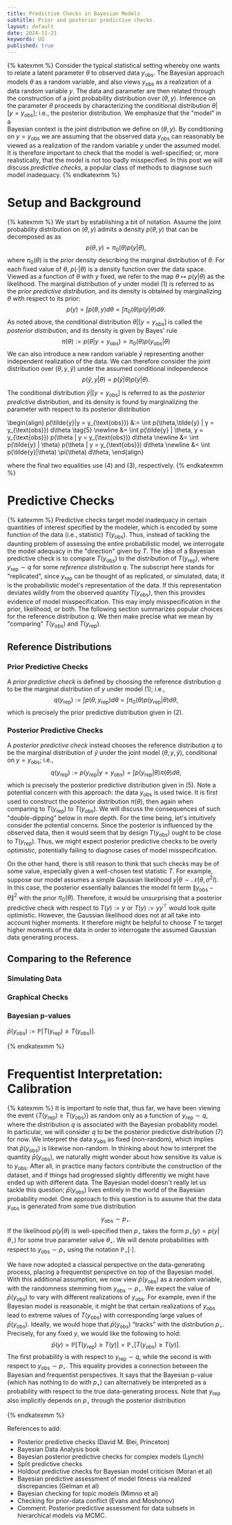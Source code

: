 ```yaml
---
title: Predictive Checks in Bayesian Models
subtitle: Prior and posterior predictive checks.
layout: default
date: 2024-11-21
keywords: UQ
published: true
---
```


{% katexmm %}
Consider the typical statistical setting whereby one wants to relate a latent
parameter $\theta$ to observed data $y_{\text{obs}}$. The Bayesian approach
models $\theta$ as a random variable, and also views $y_{\text{obs}}$ as a
realization of a data random variable $y$. The data and parameter are then
related through the construction of a joint probability distribution over
$(\theta, y)$. Inference on the parameter $\theta$ proceeds by characterizing
the conditional distribution $\theta|[y = y_{\text{obs}}]$;
i.e., the posterior distribution. We emphasize that the "model" in a  
Bayesian context is the joint distribution we define on $(\theta, y)$. By
conditioning on $y = y_{\text{obs}}$ we are assuming that the observed data
$y_{\text{obs}}$ can reasonably be viewed as a realization of the random
variable $y$ under the assumed model. It is therefore important to check that
the model is well-specified; or, more realistically, that the model is not
too badly misspecified. In this post we will discuss *predictive checks*,
a popular class of methods to diagnose such model inadequacy.
{% endkatexmm %}

# Setup and Background
{% katexmm %}
We start by establishing a bit of notation. Assume the joint probability
distribution on $(\theta,y)$ admits a density $p(\theta,y)$ that can be decomposed as
as
$$
p(\theta,y) = \pi_0(\theta)p(y|\theta), \tag{1}
$$
where $\pi_0(\theta)$ is the *prior* density describing the marginal distribution
of $\theta$. For each fixed value of $\theta$, $p(\cdot|\theta)$ is a density
function over the data space. Viewed as a function of $\theta$ with $y$ fixed, we refer
to the map $\theta \mapsto p(y|\theta)$ as the likelihood. The marginal
distribution of $y$ under model (1) is referred to as the *prior predictive distribution*, and its density is obtained by marginalizing $\theta$ with
respect to its prior:
$$
p(y)
= \int p(\theta,y) d\theta
= \int \pi_0(\theta)p(y|\theta) d\theta. \tag{2}
$$
As noted above, the conditional distribution $\theta|[y = y_{\text{obs}}]$ is
called the *posterior distribution*, and its density is given by Bayes' rule
$$
\pi(\theta)
:= p(\theta|y = y_{\text{obs}}) \propto \pi_0(\theta) p(y_{\text{obs}}|\theta) \tag{3}
$$
We can also introduce a new random variable $\tilde{y}$ representing another
independent realization of the data. We can therefore consider the joint
distribution over $(\theta, y, \tilde{y})$ under the assumed conditional
independence
$$
p(\tilde{y},y|\theta) = p(\tilde{y}|\theta) p(y|\theta). \tag{4}
$$

The conditional distribution $\tilde{y} | [y = y_{\text{obs}}]$ is referred
to as the *posterior predictive* distribution, and its density is found
by marginalizing the parameter with respect to its posterior distribution

\begin{align}
p(\tilde{y}|y = y\_{\text{obs}})
&:= \int p(\theta,\tilde{y} | y = y\_{\text{obs}}) d\theta \tag{5} \newline
&= \int p(\tilde{y} | \theta, y = y\_{\text{obs}}) p(\theta | y = y\_{\text{obs}}) d\theta \newline
&= \int p(\tilde{y} | \theta) p(\theta | y = y\_{\text{obs}}) d\theta \newline
&= \int p(\tilde{y}|\theta) \pi(\theta) d\theta,
\end{align}

where the final two equalities use (4) and (3), respectively.
{% endkatexmm %}

# Predictive Checks
{% katexmm %}
Predictive checks target model inadequacy in certain quantities of interest
specified by the modeler, which is encoded by some function of the data
(i.e., statistic) $T(y_{\text{obs}})$. Thus, instead of tackling the daunting
problem of assessing the entire probabilistic model, we interrogate the model
adequacy in the "direction" given by $T$. The idea of a Bayesian predictive
check is to compare $T(y_{\text{obs}})$ to the distribution of
$T(y_{\text{rep}})$, where $y_{\text{rep}} \sim q$ for some
*reference distribution* $q$. The subscript here stands for "replicated",
since $y_{\text{rep}}$ can be thought of as replicated, or simulated, data;
it is the probabilistic model's representation of the data. If this
representation deviates wildly from the observed quantity $T(y_{\text{obs}})$,
then this provides evidence of model misspecification. This may imply
misspecification in the prior, likelihood, or both. The following section
summarizes popular choices for the reference distribution $q$. We then
make precise what we mean by "comparing" $T(y_{\text{obs}})$ and
$T(y_{\text{rep}})$.

## Reference Distributions
### Prior Predictive Checks
A *prior predictive check* is defined by choosing the reference distribution
$q$ to be the marginal distribution of $y$ under model (1); i.e.,
$$
q(y_{\text{rep}})
:= \int p(\theta,y_{\text{rep}}) d\theta
= \int \pi_0(\theta)p(y_{\text{rep}}|\theta) d\theta, \tag{6}
$$
which is precisely the prior predictive distribution given in (2).

### Posterior Predictive Checks
A *posterior predictive check* instead chooses the reference distribution
$q$ to be the marginal distribution of $\tilde{y}$ under the joint
model $(\theta, y, \tilde{y})$, conditional on $y = y_{\text{obs}}$;
i.e.,
$$
q(y_{\text{rep}})
:= p(y_{\text{rep}}|y = y_{\text{obs}})
= \int p(y_{\text{rep}}|\theta) \pi(\theta) d\theta, \tag{7}
$$
which is precisely the posterior predictive distribution given in (5).
Note a potential concern with this approach: the data $y_{\text{obs}}$
is used twice. It is first used to construct the posterior distribution
$\pi(\theta)$, then again when comparing to $T(y_\text{rep})$ to
$T(y_\text{obs})$. We will
discuss the consequences of such "double-dipping" below in more depth.
For the time being, let's intuitively consider the potential concerns.
Since the posterior is influenced by the observed data, then it would
seem that by design $T(y_{\text{obs}})$ ought to be close to
$T(y_{\text{rep}})$. Thus, we might expect posterior predictive checks to be
overly optimistic, potentially failing to diagnose cases of model
misspecification.

On the other hand, there is still reason to think
that such checks may be of some value, especially given a well-chosen
test statistic $T$. For example, suppose our model assumes a simple
Gaussian likelihood $y|\theta \sim \mathcal{N}(\theta, \sigma^2 I)$. In this
case, the posterior essentially balances the model fit term
$\lVert y_{\text{obs}} - \theta \rVert^2$ with the prior $\pi_0(\theta)$.
Therefore, it would be unsurprising that a posterior predictive check with
respect to $T(y) := y$ or $T(y) := yy^\top$ would look quite optimistic.
However, the Gaussian likelihood does not at all take into account higher
moments. It therefore might be helpful to choose $T$ to target higher moments
of the data in order to interrogate the assumed Gaussian data generating
process.  

## Comparing to the Reference
### Simulating Data
### Graphical Checks
### Bayesian p-values
$\bar{p}(y_{\text{obs}}) := \mathbb{P}[T(y_{\text{rep}}) \geq T(y_{\text{obs}})]$.

{% endkatexmm %}

# Frequentist Interpretation: Calibration
{% katexmm %}
It is important to note that, thus far, we have been viewing the event
$\{T(y_{\text{rep}}) \geq T(y_{\text{obs}})\}$ as random only as
a function of $y_{\text{rep}} \sim q$, where the distribution
$q$ is associated with the Bayesian probability model. In particular,
we will consider $q$ to be the posterior predictive distribution
(7) for now. We interpret the data $y_{\text{obs}}$ as
fixed (non-random), which
implies that $\bar{p}(y_{\text{obs}})$ is likewise non-random.
In thinking about how to interpret the quantity
$\bar{p}(y_{\text{obs}})$, we naturally might wonder about
how sensitive its value is to $y_{\text{obs}}$. After all,
in practice many factors contribute the construction of the
dataset, and if things had progressed slightly differently
we might have ended up with different data. The Bayesian
model doesn't really let us tackle this question;
$\bar{p}(y_{\text{obs}})$ lives entirely in the world
of the Bayesian probability model. One approach to this
question is to assume that the data $y_{\text{obs}}$
is generated from some true distribution
$$
y_{\text{obs}} \sim p_{\star}.
$$
If the likelihood $p(y|\theta)$ is well-specified then
$p_{\star}$ takes the form $p_{\star}(y) = p(y|\theta_{\star})$
for some true parameter value $\theta_{\star}$. We will
denote probabilities with respect to
$y_{\text{obs}} \sim p_{\star}$ using the notation
$\mathbb{P}_{\star}[\cdot]$.

We have
now adopted a classical perspective on the data-generating
process, placing a frequentist perspective on top of the
Bayesian model. With this additional assumption, we now
view $\bar{p}(y_{\text{obs}})$ as a random variable,
with the randomness stemming from
$y_{\text{obs}} \sim p_{\star}$. We expect the value
of $\bar{p}(y_{\text{obs}})$ to vary with different
realizations of $y_{\text{obs}}$. For example, even if the
Bayesian model is reasonable, it might be that certain
realizations of $y_{\text{obs}}$ lead to extreme
values of $T(y_{\text{obs}})$ with corresponding large
values of $\bar{p}(y_{\text{obs}})$. Ideally, we would hope
that $\bar{p}(y_{\text{obs}})$ "tracks" with the distribution
$p_{\star}$. Precisely, for any fixed $y$, we would like the
following to hold:
$$
\bar{p}(y) = \mathbb{P}\left[T(y_{\text{rep}}) \geq T(y) \right]
= \mathbb{P}_{\star}\left[T(y_{\text{obs}}) \geq T(y) \right].
$$
The first probability is with respect to $y_{\text{rep}} \sim q$,
while the second is with respect to $y_{\text{obs}} \sim p_{\star}$.
This equality provides a connection between the Bayesian
and frequentist perspectives. It says that the Bayesian
p-value (which has nothing to do with $p_{\star}$) can
alternatively be interpreted as a probability with respect
to the true data-generating process. Note that $y_{\text{rep}}$
also implicitly depends on $p_{\star}$ through the posterior
distribution

{% endkatexmm %}

References to add:
- Posterior predictive checks (David M. Blei, Princeton)
- Bayesian Data Analysis book
- Bayesian posterior predictive checks for complex models (Lynch)
- Split predictive checks
- Holdout predictive checks for Bayesian model criticism (Moran et al)
- Bayesian predictive assessment of model fitness via realized discrepancies (Gelman et al)
- Bayesian checking for topic models (Mimno et al)
- Checking for prior-data conflict (Evans and Moshonov)
- Comment: Posterior predictive assessment for data subsets in hierarchical models via MCMC.
